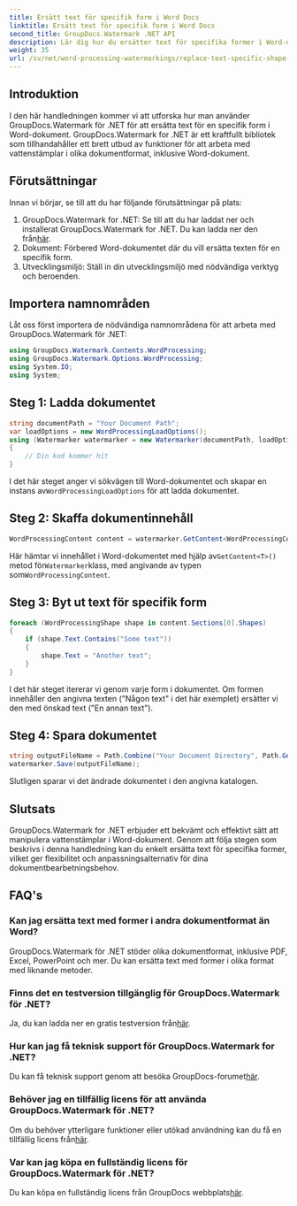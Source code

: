 ```yaml
---
title: Ersätt text för specifik form i Word Docs
linktitle: Ersätt text för specifik form i Word Docs
second_title: GroupDocs.Watermark .NET API
description: Lär dig hur du ersätter text för specifika former i Word-dokument med GroupDocs.Watermark för .NET. Följ vår steg-för-steg handledning.
weight: 35
url: /sv/net/word-processing-watermarkings/replace-text-specific-shape-word-docs/
---
```

## Introduktion
I den här handledningen kommer vi att utforska hur man använder GroupDocs.Watermark för .NET för att ersätta text för en specifik form i Word-dokument. GroupDocs.Watermark for .NET är ett kraftfullt bibliotek som tillhandahåller ett brett utbud av funktioner för att arbeta med vattenstämplar i olika dokumentformat, inklusive Word-dokument.
## Förutsättningar
Innan vi börjar, se till att du har följande förutsättningar på plats:
1.  GroupDocs.Watermark for .NET: Se till att du har laddat ner och installerat GroupDocs.Watermark for .NET. Du kan ladda ner den från[här](https://releases.groupdocs.com/Watermark/net/).
2. Dokument: Förbered Word-dokumentet där du vill ersätta texten för en specifik form.
3. Utvecklingsmiljö: Ställ in din utvecklingsmiljö med nödvändiga verktyg och beroenden.

## Importera namnområden
Låt oss först importera de nödvändiga namnområdena för att arbeta med GroupDocs.Watermark för .NET:
```csharp
using GroupDocs.Watermark.Contents.WordProcessing;
using GroupDocs.Watermark.Options.WordProcessing;
using System.IO;
using System;
```
## Steg 1: Ladda dokumentet
```csharp
string documentPath = "Your Document Path";
var loadOptions = new WordProcessingLoadOptions();
using (Watermarker watermarker = new Watermarker(documentPath, loadOptions))
{
    // Din kod kommer hit
}
```
 I det här steget anger vi sökvägen till Word-dokumentet och skapar en instans av`WordProcessingLoadOptions` för att ladda dokumentet.
## Steg 2: Skaffa dokumentinnehåll
```csharp
WordProcessingContent content = watermarker.GetContent<WordProcessingContent>();
```
 Här hämtar vi innehållet i Word-dokumentet med hjälp av`GetContent<T>()` metod för`Watermarker`klass, med angivande av typen som`WordProcessingContent`.
## Steg 3: Byt ut text för specifik form
```csharp
foreach (WordProcessingShape shape in content.Sections[0].Shapes)
{
    if (shape.Text.Contains("Some text"))
    {
        shape.Text = "Another text";
    }
}
```
I det här steget itererar vi genom varje form i dokumentet. Om formen innehåller den angivna texten ("Någon text" i det här exemplet) ersätter vi den med önskad text ("En annan text").
## Steg 4: Spara dokumentet
```csharp
string outputFileName = Path.Combine("Your Document Directory", Path.GetFileName(documentPath));
watermarker.Save(outputFileName);
```
Slutligen sparar vi det ändrade dokumentet i den angivna katalogen.

## Slutsats
GroupDocs.Watermark for .NET erbjuder ett bekvämt och effektivt sätt att manipulera vattenstämplar i Word-dokument. Genom att följa stegen som beskrivs i denna handledning kan du enkelt ersätta text för specifika former, vilket ger flexibilitet och anpassningsalternativ för dina dokumentbearbetningsbehov.
## FAQ's
### Kan jag ersätta text med former i andra dokumentformat än Word?
GroupDocs.Watermark för .NET stöder olika dokumentformat, inklusive PDF, Excel, PowerPoint och mer. Du kan ersätta text med former i olika format med liknande metoder.
### Finns det en testversion tillgänglig för GroupDocs.Watermark för .NET?
 Ja, du kan ladda ner en gratis testversion från[här](https://releases.groupdocs.com/).
### Hur kan jag få teknisk support för GroupDocs.Watermark for .NET?
Du kan få teknisk support genom att besöka GroupDocs-forumet[här](https://forum.groupdocs.com/c/watermark/19).
### Behöver jag en tillfällig licens för att använda GroupDocs.Watermark för .NET?
 Om du behöver ytterligare funktioner eller utökad användning kan du få en tillfällig licens från[här](https://purchase.groupdocs.com/temporary-license/).
### Var kan jag köpa en fullständig licens för GroupDocs.Watermark för .NET?
 Du kan köpa en fullständig licens från GroupDocs webbplats[här](https://purchase.groupdocs.com/buy).